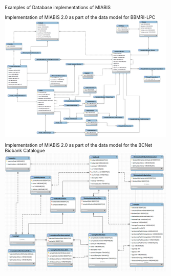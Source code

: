 Examples of Database implementations of MIABIS

Implementation of MIABIS 2.0 as part of the data model for BBMRI-LPC
![Database implementation](https://github.com/MIABIS/miabis_backup_20200710/blob/master/machinereadableimplementation/databaseimplementation/ERD-MIABIS.png)


Implementation of MIABIS 2.0 as part of the data model for the BCNet Biobank Catalogue
![Database implementation](https://github.com/MIABIS/miabis_backup_20200710/blob/master/machinereadableimplementation/databaseimplementation/ERD-MIABIS2.png)


